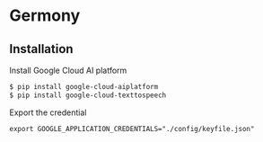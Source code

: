 # Germony

## Installation


Install Google Cloud AI platform

```Bash
$ pip install google-cloud-aiplatform
$ pip install google-cloud-texttospeech 
```

Export the credential

```
export GOOGLE_APPLICATION_CREDENTIALS="./config/keyfile.json"
```